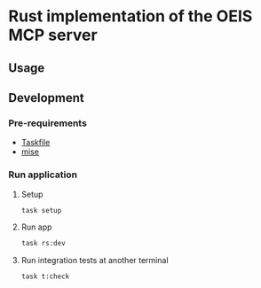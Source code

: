 # Rust implementation of the OEIS MCP server

## Usage

<!-- TODO: write -->

## Development

### Pre-requirements

- [Taskfile](https://taskfile.dev)
- [mise](https://mise.jdx.dev)

### Run application

1. Setup

    ```sh
    task setup
    ```

2. Run app

    ```sh
    task rs:dev
    ```

3. Run integration tests at another terminal

    ```sh
    task t:check
    ```
